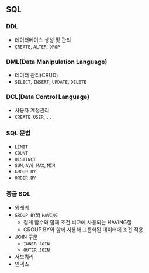 ## SQL
### DDL
* 데이터베이스 생성 및 관리
* `CREATE`, `ALTER`, `DROP`
### DML(Data Manipulation Language)
* 데이터 관리(CRUD)
* `SELECT`, `INSERT`, `UPDATE`, `DELETE`
### DCL(Data Control Language)
* 사용자 계정관리
* `CREATE USER`, `...`
### SQL 문법
* `LIMIT`
* `COUNT`
* `DISTINCT`
* `SUM`, `AVG`, `MAX`, `MIN`
* `GROUP BY`
* `ORDER BY`
### 중급 SQL
* 외래키
* `GROUP BY`와 `HAVING`
  * 집계 함수와 함께 조건 비교에 사용되는 HAVING절
  * GROUP BY와 함께 사용해 그룹화된 데이터에 조건 적용 
* JOIN 구문
  * `INNER JOIN`
  * `OUTER JOIN`
* 서브쿼리
* 인덱스